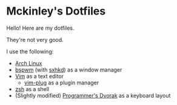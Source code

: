 # Mckinley's Dotfiles
Hello! Here are my dotfiles.

They're not very good.

I use the following:

- [Arch Linux](https://archlinux.org)
- [bspwm](https://github.com/baskerville/bspwm) (with [sxhkd](https://github.com/baskerville/sxhkd)) as a window manager
- [Vim](https://vim.org) as a text editor
  - [vim-plug](https://github.com/junegunn/vim-plug) as a plugin manager
- [zsh](https://en.wikipedia.org/wiki/Z_shell) as a shell
- (Slightly modified) [Programmer's Dvorak](https://www.kaufmann.no/roland/dvorak/) as a keyboard layout 
